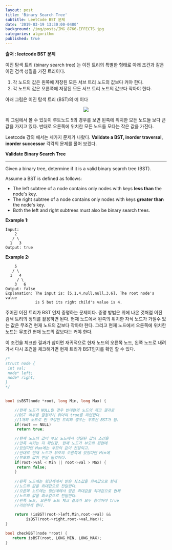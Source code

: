 ```yaml
---
layout: post
title: 'Binary Search Tree'
subtitle: LeetCode BST 문제
date: '2019-03-19 13:30:00-0400'
background: /img/posts/IMG_8766-EFFECTS.jpg
categories: algorithm
published: true
---
```

 
**출처 : leetcode BST 문제**


이진 탐색 트리 (binary search tree) 는 이진 트리의 특별한 형태로 아래 조건과 같은 이진 검색 성질을 가진 트리이다.

1. 각 노드의 값은 왼쪽에 저장된 모든 서브 트리 노드의 값보다 커야 한다.
2. 각 노드의 값은 오른쪽에 저장된 모든 서브 트리 노드의 값보다 작아야 한다.



아래 그림은 이진 탐색 트리 (BST)의 예 이다

<center>
<img src = "https://leetcode.com/explore/learn/card/introduction-to-data-structure-binary-search-tree/140/introduction-to-a-bst/Figures/binary_search_tree/BST_example.png">
</center>

위 그림에서 볼 수 있듯이 루트노드 5의 경우를 보면 왼쪽에 위치한 모든 노드들 보다 큰값을 가지고 있다.
반대로 오른쪽에 위치한 모든 노드들 모다는 작은 값을 가진다.



Leetcode 강의 에서는 세가지 문제가 나왔다. **Validate a BST, inorder traversal, inorder successor** 각각의 문제를 풀어 보겠다.


**Validate Binary Search Tree**

------

Given a binary tree, determine if it is a valid binary search tree (BST).

Assume a BST is defined as follows:

- The left subtree of a node contains only nodes with keys **less than** the node's key.
- The right subtree of a node contains only nodes with keys **greater than** the node's key.
- Both the left and right subtrees must also be binary search trees.

**Example 1:**

```
Input:
    2
   / \
  1   3
Output: true
```

**Example 2:**

```
    5
   / \
  1   4
     / \
    3   6
Output: false
Explanation: The input is: [5,1,4,null,null,3,6]. The root node's value
             is 5 but its right child's value is 4.
```
 
주어진 이진 트리가 BST 인지 증명하는 문제이다.
증명 방법은 위에 나온 것처럼 이진 검색 트리의 정의를 활용하면 된다. 현재 노드에서 왼쪽의 위치한 
자식 노드가 가질수 있는 값은 무조건 현재 노드의 값보다 작아야 한다. 그리고 현재 노드에서 오른쪽에 
위치한 노드는 무조건 현재 노드의 값보다는 커야 한다.

이 조건을 체크한 결과가 참이면 재귀적으로 현재 노드의 오른쪽 노드, 왼쪽 노드로 내려가서 다시 
조건을 체크해가면 현재 트리가 BST인지를 확인 할 수 있다.



```c++
/*
struct node {
 int val;
 node* left;
 node* right;
}
*/


bool isBST(node *root, long Min, long Max) {

    //현재 노드가 NULL일 경우 반대편의 노드의 체크 결과로
    //BST 여부를 결정하기 위아여 true를 리턴한다.
    //1개의 노드로 만 구성된 트리의 경우는 무조건 BST가 됨.
    if(root == NULL)
     return true;

    //현재 노드의 값이 부모 노드에서 전달된 값의 조건을
    //만족 시키는 지 확인함. 현재 노드가 부모의 왼편에 
    //있었다면 Max에는 부모의 값이 전달되고.
    //반대로 현재 노드가 부모의 오른쪽에 있었다면 Min에
    //부모의 값이 전달 될것이다.
    if(root->val < Min || root->val > Max) {
     return false;
    }
 
    //왼쪽 노드에는 윗단계에서 받은 최소값을 최속값으로 현재 
    //노드의 값을 최대값으로 전달한다.
    //오른쪽 노드에는 윗단계에서 받은 최대값을 최대값으로 현재 
    //노드의 값을 최소값으로 전달한다.
    //왼쪽 노드, 오른쪽 노드 체크 결과가 모두 참이어야 true
    //리턴하게 한다.

    return (isBST(root->left,Min,root->val) && 
         isBST(root->right,root->val,Max));
}

bool checkBST(node *root) {
   return isBST(root, LONG_MIN, LONG_MAX);
}



```






 
 
